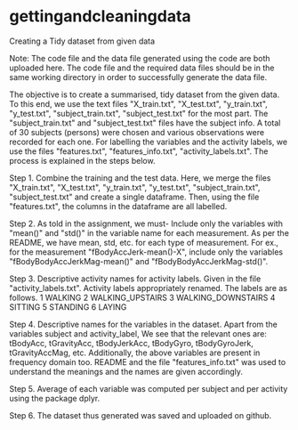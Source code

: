 # gettingandcleaningdata
Creating a Tidy dataset from given data

Note: The code file and the data file generated using the code are both uploaded here. The code file and the required data files should be in the same working directory in order to successfully generate the data file.

The objective is to create a summarised, tidy dataset from the given data.
To this end, we use the text files "X_train.txt", "X_test.txt", "y_train.txt", "y_test.txt", "subject_train.txt", "subject_test.txt" for the most part.
The "subject_train.txt" and "subject_test.txt" files have the subject info. A total of 30 subjects (persons) were chosen and 
various observations were recorded for each one.
For labelling the variables and the activity labels, we use the files "features.txt", "features_info.txt", "activity_labels.txt".
The process is explained in the steps below.

Step 1. Combine the training and the test data.
Here, we merge the files "X_train.txt", "X_test.txt", "y_train.txt", "y_test.txt", "subject_train.txt", "subject_test.txt"
and create a single dataframe.
Then, using the file "features.txt", the columns in the dataframe are all labelled. 

Step 2.
As told in the assignment, we must-
Include only the variables with "mean()" and "std()" in the variable name for each measurement. 
As per the README, we have mean, std, etc. for each type of measurement. 
For ex., for the measurement "fBodyAccJerk-mean()-X", include only the variables
"fBodyBodyAccJerkMag-mean()" and "fBodyBodyAccJerkMag-std()".

Step 3.
Descriptive activity names for activity labels. Given in the file "activity_labels.txt".
Activity labels appropriately renamed.
The labels are as follows.
1 WALKING
2 WALKING_UPSTAIRS
3 WALKING_DOWNSTAIRS
4 SITTING
5 STANDING
6 LAYING

Step 4.
Descriptive names for the variables in the dataset.
Apart from the variables subject and activity_label,
We see that the relevant ones are: 
tBodyAcc, tGravityAcc, tBodyJerkAcc, tBodyGyro, tBodyGyroJerk, tGravityAccMag, etc.
Additionally, the above variables are present in frequency domain too.
README and the file "features_info.txt" was used to understand the meanings and the names are given accordingly.

Step 5.
Average of each variable was computed per subject and per activity using the package dplyr. 

Step 6.
The dataset thus generated was saved and uploaded on github.
